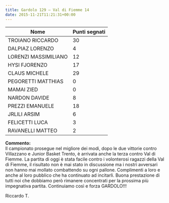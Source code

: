 ```yaml
---
title: Gardolo 129 – Val di Fiemme 14
date: 2015-11-21T11:21:31+00:00
---
```

| **Nome** | **Punti segnati** |
| -------- | ----------------- |
| TROIANO RICCARDO | 30 |
| DALPIAZ LORENZO | 4 |
| LORENZI MASSIMILIANO | 12 |
| HYSI FJORENZO | 17 |
| CLAUS MICHELE | 29 |
| PEGORETTI MATTHIAS | 0 |
| MAMAI ZIED | 0 |
| NARDON DAVIDE | 8 |
| PREZZI EMANUELE | 18 |
| JRLILI ARSIM | 6 |
| FELICETTI LUCA | 3 |
| RAVANELLI MATTEO | 2 |

**Commento:**  
Il campionato prosegue nel migliore dei modi, dopo le due vittorie contro Villazzano e Junior Basket Trento, è arrivata anche la terza contro Val di Fiemme. La partita di oggi è stata facile contro i volonterosi ragazzi della Val di Fiemme, il risultato non è mai stato in discussione ma i nostri avversari non hanno mai mollato combattendo su ogni pallone. Complimenti a loro e anche al loro pubblico che ha continuato ad incitarli. Buona prestazione di tutti noi che dobbiamo però rimanere concentrati per la prossima più impegnativa partita. Continuiamo così e forza GARDOLO!!!

Riccardo T.